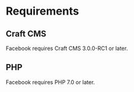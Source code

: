 # Requirements

## Craft CMS
Facebook requires Craft CMS 3.0.0-RC1 or later.

## PHP
Facebook requires PHP 7.0 or later.